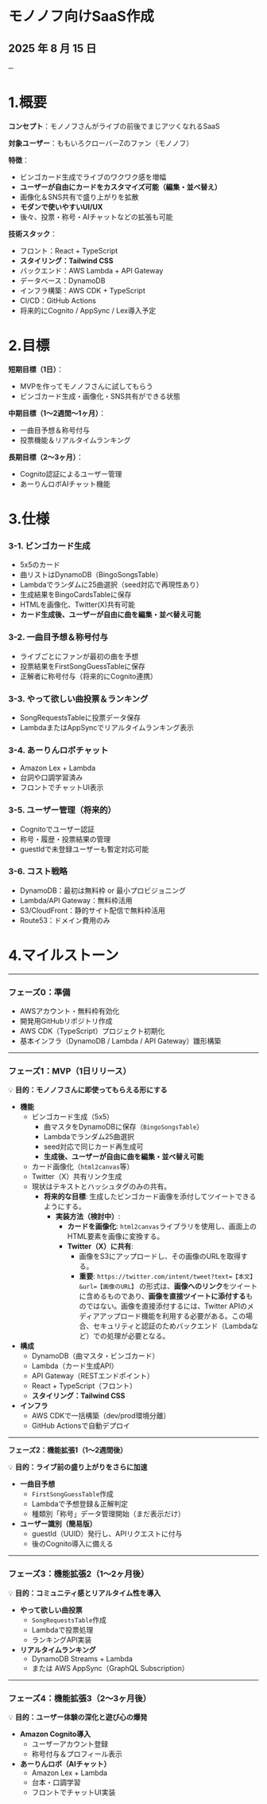 # **モノノフ向けSaaS作成**

## 2025 年 8 月 15 日

**─**

# **1.概要**

**コンセプト**：モノノフさんがライブの前後でまじアツくなれるSaaS

**対象ユーザー**：ももいろクローバーZのファン（モノノフ）

**特徴**：

*   ビンゴカード生成でライブのワクワク感を増幅
*   **ユーザーが自由にカードをカスタマイズ可能（編集・並べ替え）**
*   画像化＆SNS共有で盛り上がりを拡散
*   **モダンで使いやすいUI/UX**
*   後々、投票・称号・AIチャットなどの拡張も可能

**技術スタック**：

*   フロント：React + TypeScript
*   **スタイリング：Tailwind CSS**
*   バックエンド：AWS Lambda + API Gateway
*   データベース：DynamoDB
*   インフラ構築：AWS CDK + TypeScript
*   CI/CD：GitHub Actions
*   将来的にCognito / AppSync / Lex導入予定

# **2.目標**

**短期目標（1日）**：

*   MVPを作ってモノノフさんに試してもらう
*   ビンゴカード生成・画像化・SNS共有ができる状態

**中期目標（1〜2週間〜1ヶ月）**：

*   一曲目予想＆称号付与
*   投票機能＆リアルタイムランキング

**長期目標（2〜3ヶ月）**：

*   Cognito認証によるユーザー管理
*   あーりんロボAIチャット機能

# **3.仕様**

### **3-1. ビンゴカード生成**

*   5x5のカード
*   曲リストはDynamoDB（BingoSongsTable）
*   Lambdaでランダムに25曲選択（seed対応で再現性あり）
*   生成結果をBingoCardsTableに保存
*   HTMLを画像化、Twitter(X)共有可能
*   **カード生成後、ユーザーが自由に曲を編集・並べ替え可能**

### **3-2. 一曲目予想＆称号付与**

*   ライブごとにファンが最初の曲を予想
*   投票結果をFirstSongGuessTableに保存
*   正解者に称号付与（将来的にCognito連携）

### **3-3. やって欲しい曲投票＆ランキング**

*   SongRequestsTableに投票データ保存
*   LambdaまたはAppSyncでリアルタイムランキング表示

### **3-4. あーりんロボチャット**

*   Amazon Lex + Lambda
*   台詞や口調学習済み
*   フロントでチャットUI表示

### **3-5. ユーザー管理（将来的）**

*   Cognitoでユーザー認証
*   称号・履歴・投票結果の管理
*   guestIdで未登録ユーザーも暫定対応可能

### **3-6. コスト戦略**

*   DynamoDB：最初は無料枠 or 最小プロビジョニング
*   Lambda/API Gateway：無料枠活用
*   S3/CloudFront：静的サイト配信で無料枠活用
*   Route53：ドメイン費用のみ

# **4.マイルストーン**

---

### **フェーズ0：準備**

*   AWSアカウント・無料枠有効化
*   開発用GitHubリポジトリ作成
*   AWS CDK（TypeScript）プロジェクト初期化
*   基本インフラ（DynamoDB / Lambda / API Gateway）雛形構築

---

### **フェーズ1：MVP（1日リリース）**

💡 **目的：モノノフさんに即使ってもらえる形にする**

*   **機能**
    *   ビンゴカード生成（5x5）
        *   曲マスタをDynamoDBに保存（`BingoSongsTable`）
        *   Lambdaでランダム25曲選択
        *   seed対応で同じカード再生成可
        *   **生成後、ユーザーが自由に曲を編集・並べ替え可能**
    *   カード画像化（`html2canvas`等）
    *   Twitter（X）共有リンク生成
    *   現状はテキストとハッシュタグのみの共有。
        *   **将来的な目標**: 生成したビンゴカード画像を添付してツイートできるようにする。
            *   **実装方法（検討中）**:
                *   **カードを画像化**: `html2canvas`ライブラリを使用し、画面上のHTML要素を画像に変換する。
                *   **Twitter（X）に共有**:
                    *   画像をS3にアップロードし、その画像のURLを取得する。
                    *   **重要**: `https://twitter.com/intent/tweet?text=【本文】&url=【画像のURL】` の形式は、**画像へのリンク**をツイートに含めるものであり、**画像を直接ツイートに添付する**ものではない。画像を直接添付するには、Twitter APIのメディアアップロード機能を利用する必要がある。この場合、セキュリティと認証のためバックエンド（Lambdaなど）での処理が必要となる。
*   **構成**
    *   DynamoDB（曲マスタ・ビンゴカード）
    *   Lambda（カード生成API）
    *   API Gateway（RESTエンドポイント）
    *   React + TypeScript（フロント）
    *   **スタイリング：Tailwind CSS**
*   **インフラ**
    *   AWS CDKで一括構築（dev/prod環境分離）
    *   GitHub Actionsで自動デプロイ

---

**フェーズ2：機能拡張1（1〜2週間後）**

💡 **目的：ライブ前の盛り上がりをさらに加速**

*   **一曲目予想**
    *   `FirstSongGuessTable`作成
    *   Lambdaで予想登録＆正解判定
    *   種類別「称号」データ管理開始（まだ表示だけ）
*   **ユーザー識別（簡易版）**
    *   guestId（UUID）発行し、APIリクエストに付与
    *   後のCognito導入に備える

---

### **フェーズ3：機能拡張2（1〜2ヶ月後）**

💡 **目的：コミュニティ感とリアルタイム性を導入**

*   **やって欲しい曲投票**
    *   `SongRequestsTable`作成
    *   Lambdaで投票処理
    *   ランキングAPI実装
*   **リアルタイムランキング**
    *   DynamoDB Streams + Lambda
    *   または AWS AppSync（GraphQL Subscription）

---

### **フェーズ4：機能拡張3（2〜3ヶ月後）**

💡 **目的：ユーザー体験の深化と遊び心の爆発**

*   **Amazon Cognito導入**
    *   ユーザーアカウント登録
    *   称号付与＆プロフィール表示
*   **あーりんロボ（AIチャット）**
    *   Amazon Lex + Lambda
    *   台本・口調学習
    *   フロントでチャットUI実装